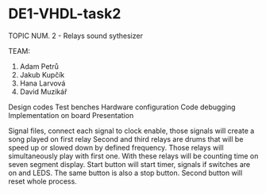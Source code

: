 # DE1-VHDL-task2

TOPIC NUM. 2 - Relays sound sythesizer

TEAM:

1. Adam Petrů
2. Jakub Kupčík
3. Hana Larvová
4. David Muzikář

Design codes
Test benches
Hardware configuration
Code debugging
Implementation on board
Presentation

Signal files, connect each signal to clock enable, those signals will create a song played on first relay
Second and third relays are drums that will be speed up or slowed down by defined frequency. Those relays will simultaneously play with first one.
With these relays will be counting time on seven segment display. Start button will start timer, signals if switches are on and LEDS. The same button is also a stop button.
Second button will reset whole process.
